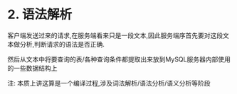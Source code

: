 # 2. 语法解析

客户端发送过来的请求,在服务端看来只是一段文本,因此服务端序首先要对这段文本做分析,判断请求的语法是否正确.

然后从文本中将要查询的表/各种查询条件都提取出来放到MySQL服务器内部使用的一些数据结构上

注: 本质上讲这算是一个编译过程,涉及词法解析/语法分析/语义分析等阶段